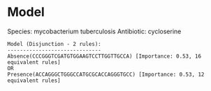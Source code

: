 
# Model

Species: mycobacterium tuberculosis
Antibiotic: cycloserine

```
Model (Disjunction - 2 rules):
------------------------------
Absence(CCCGGGTCGATGTGGAAGTCCTTGGTTGCCA) [Importance: 0.53, 16 equivalent rules]
OR
Presence(ACCAGGGCTGGGCCATGCGCACCAGGGTGCC) [Importance: 0.53, 12 equivalent rules]

```

